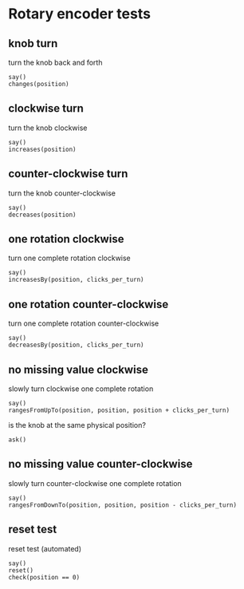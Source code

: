 # Rotary encoder tests

## knob turn

turn the knob back and forth
    
    say()
    changes(position)

## clockwise turn

turn the knob clockwise

    say()
    increases(position)

## counter-clockwise turn

turn the knob counter-clockwise

    say()
    decreases(position)

## one rotation clockwise

turn one complete rotation clockwise

    say()
    increasesBy(position, clicks_per_turn)

## one rotation counter-clockwise

turn one complete rotation counter-clockwise
    
    say()
    decreasesBy(position, clicks_per_turn)

## no missing value clockwise

slowly turn clockwise one complete rotation

    say()
    rangesFromUpTo(position, position, position + clicks_per_turn)

is the knob at the same physical position?

    ask()

## no missing value counter-clockwise

slowly turn counter-clockwise one complete rotation

    say()
    rangesFromDownTo(position, position, position - clicks_per_turn)

## reset test

reset test (automated)

    say()
    reset()
    check(position == 0)
